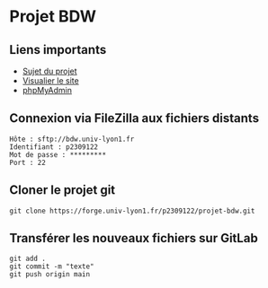 # Projet BDW

## Liens importants

- [Sujet du projet](https://perso.liris.cnrs.fr/fabien.duchateau/ens/BDW/projet/projet.pdf)
- [Visualier le site](https://bdw.univ-lyon1.fr/p2309122/)
- [phpMyAdmin](https://bdw.univ-lyon1.fr/phpmyadmin/)


## Connexion via FileZilla aux fichiers distants

```
Hôte : sftp://bdw.univ-lyon1.fr
Identifiant : p2309122
Mot de passe : *********
Port : 22
```


## Cloner le projet git

```
git clone https://forge.univ-lyon1.fr/p2309122/projet-bdw.git
```

## Transférer les nouveaux fichiers sur GitLab

```
git add .
git commit -m "texte"
git push origin main
```
